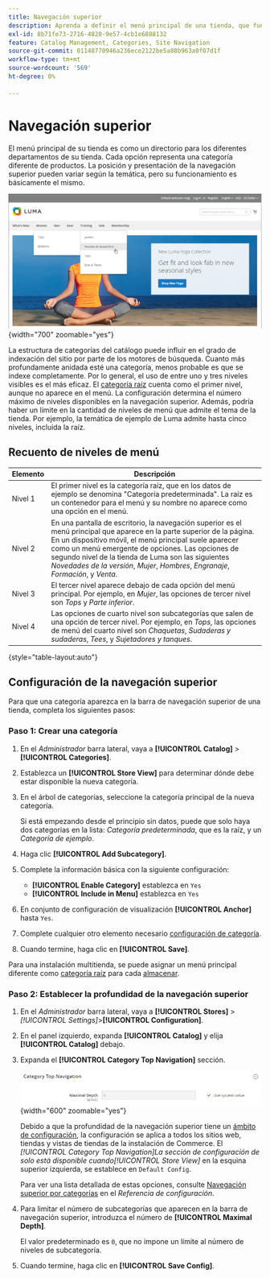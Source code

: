 ```yaml
---
title: Navegación superior
description: Aprenda a definir el menú principal de una tienda, que funciona como un directorio para los diferentes departamentos.
exl-id: 8b71fe73-2716-4820-9e57-4cb1e6888132
feature: Catalog Management, Categories, Site Navigation
source-git-commit: 01148770946a236ece2122be5a88b963a0f07d1f
workflow-type: tm+mt
source-wordcount: '569'
ht-degree: 0%

---
```


# Navegación superior

El menú principal de su tienda es como un directorio para los diferentes departamentos de su tienda. Cada opción representa una categoría diferente de productos. La posición y presentación de la navegación superior pueden variar según la temática, pero su funcionamiento es básicamente el mismo.

![Navegación superior](./assets/storefront-top-navigation.png){width="700" zoomable="yes"}

La estructura de categorías del catálogo puede influir en el grado de indexación del sitio por parte de los motores de búsqueda. Cuanto más profundamente anidada esté una categoría, menos probable es que se indexe completamente. Por lo general, el uso de entre uno y tres niveles visibles es el más eficaz. El [categoría raíz](category-root.md) cuenta como el primer nivel, aunque no aparece en el menú. La configuración determina el número máximo de niveles disponibles en la navegación superior. Además, podría haber un límite en la cantidad de niveles de menú que admite el tema de la tienda. Por ejemplo, la temática de ejemplo de Luma admite hasta cinco niveles, incluida la raíz.

## Recuento de niveles de menú

| Elemento | Descripción |
|--- |--- |
| Nivel 1 | El primer nivel es la categoría raíz, que en los datos de ejemplo se denomina &quot;Categoría predeterminada&quot;. La raíz es un contenedor para el menú y su nombre no aparece como una opción en el menú. |
| Nivel 2 | En una pantalla de escritorio, la navegación superior es el menú principal que aparece en la parte superior de la página. En un dispositivo móvil, el menú principal suele aparecer como un menú emergente de opciones. Las opciones de segundo nivel de la tienda de Luma son las siguientes _Novedades de la versión_, _Mujer_, _Hombres_, _Engranaje_, _Formación_, y _Venta_. |
| Nivel 3 | El tercer nivel aparece debajo de cada opción del menú principal. Por ejemplo, en _Mujer_, las opciones de tercer nivel son _Tops_ y _Parte inferior_. |
| Nivel 4 | Las opciones de cuarto nivel son subcategorías que salen de una opción de tercer nivel. Por ejemplo, en _Tops_, las opciones de menú del cuarto nivel son _Chaquetas_, _Sudaderas y sudaderas_, _Tees_, y _Sujetadores y tanques_. |

{style="table-layout:auto"}

## Configuración de la navegación superior

Para que una categoría aparezca en la barra de navegación superior de una tienda, completa los siguientes pasos:

### Paso 1: Crear una categoría

1. En el _Administrador_ barra lateral, vaya a **[!UICONTROL Catalog]** > **[!UICONTROL Categories]**.

1. Establezca un **[!UICONTROL Store View]** para determinar dónde debe estar disponible la nueva categoría.

1. En el árbol de categorías, seleccione la categoría principal de la nueva categoría.

   Si está empezando desde el principio sin datos, puede que solo haya dos categorías en la lista: _Categoría predeterminada_, que es la raíz, y un _Categoría de ejemplo_.

1. Haga clic **[!UICONTROL Add Subcategory]**.

1. Complete la información básica con la siguiente configuración:

   - **[!UICONTROL Enable Category]** establezca en `Yes`
   - **[!UICONTROL Include in Menu]** establezca en `Yes`

1. En conjunto de configuración de visualización **[!UICONTROL Anchor]** hasta `Yes`.

1. Complete cualquier otro elemento necesario [configuración de categoría](category-create.md).

1. Cuando termine, haga clic en **[!UICONTROL Save]**.

Para una instalación multitienda, se puede asignar un menú principal diferente como [categoría raíz](category-root.md) para cada [almacenar](../stores-purchase/stores.md#add-stores).

### Paso 2: Establecer la profundidad de la navegación superior

1. En el _Administrador_ barra lateral, vaya a **[!UICONTROL Stores]** > _[!UICONTROL Settings]_>**[!UICONTROL Configuration]**.

1. En el panel izquierdo, expanda **[!UICONTROL Catalog]** y elija **[!UICONTROL Catalog]** debajo.

1. Expanda el **[!UICONTROL Category Top Navigation]** sección.

   ![Navegación superior por categorías](../configuration-reference/catalog/assets/catalog-category-top-navigation.png){width="600" zoomable="yes"}

   Debido a que la profundidad de la navegación superior tiene un [ámbito de configuración](../getting-started/websites-stores-views.md#scope-settings), la configuración se aplica a todos los sitios web, tiendas y vistas de tiendas de la instalación de Commerce. El _[!UICONTROL Category Top Navigation]_La sección de configuración de solo está disponible cuando_[!UICONTROL Store View]_ en la esquina superior izquierda, se establece en `Default Config`.

   Para ver una lista detallada de estas opciones, consulte [Navegación superior por categorías](../configuration-reference/catalog/catalog.md#layered-navigation) en el _Referencia de configuración_.

1. Para limitar el número de subcategorías que aparecen en la barra de navegación superior, introduzca el número de **[!UICONTROL Maximal Depth]**.

   El valor predeterminado es `0`, que no impone un límite al número de niveles de subcategoría.

1. Cuando termine, haga clic en **[!UICONTROL Save Config]**.
